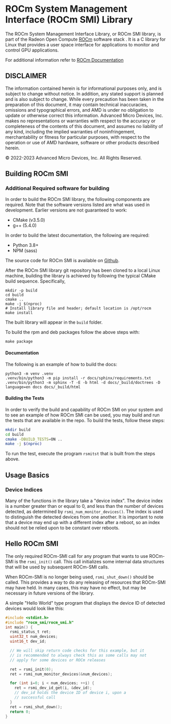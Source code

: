 # ROCm System Management Interface (ROCm SMI) Library

The ROCm System Management Interface Library, or ROCm SMI library, is part of the Radeon Open Compute [ROCm](https://github.com/RadeonOpenCompute) software stack . It is a C library for Linux that provides a user space interface for applications to monitor and control GPU applications.

For additional information refer to [ROCm Documentation](https://rocm.docs.amd.com/projects/rocm_smi_lib/en/latest/)

## DISCLAIMER

The information contained herein is for informational purposes only, and is subject to change without notice. In addition, any stated support is planned and is also subject to change. While every precaution has been taken in the preparation of this document, it may contain technical inaccuracies, omissions and typographical errors, and AMD is under no obligation to update or otherwise correct this information. Advanced Micro Devices, Inc. makes no representations or warranties with respect to the accuracy or completeness of the contents of this document, and assumes no liability of any kind, including the implied warranties of noninfringement, merchantability or fitness for particular purposes, with respect to the operation or use of AMD hardware, software or other products described herein.

© 2022-2023 Advanced Micro Devices, Inc. All Rights Reserved.

## Building ROCm SMI

### Additional Required software for building

In order to build the ROCm SMI library, the following components are required. Note that the software versions listed are what was used in development. Earlier versions are not guaranteed to work:

* CMake (v3.5.0)
* g++ (5.4.0)

In order to build the latest documentation, the following are required:

* Python 3.8+
* NPM (sass)

The source code for ROCm SMI is available on [Github](https://github.com/RadeonOpenCompute/rocm_smi_lib).

After the ROCm SMI library git repository has been cloned to a local Linux machine, building the library is achieved by following the typical CMake build sequence. Specifically,

```shell
mkdir -p build
cd build
cmake ..
make -j $(nproc)
# Install library file and header; default location is /opt/rocm
make install
```

The built library will appear in the `build` folder.

To build the rpm and deb packages follow the above steps with:

```shell
make package
```

#### Documentation

The following is an example of how to build the docs:

```shell
python3 -m venv .venv
.venv/bin/python3 -m pip install -r docs/sphinx/requirements.txt
.venv/bin/python3 -m sphinx -T -E -b html -d docs/_build/doctrees -D language=en docs docs/_build/html
```

#### Building the Tests

In order to verify the build and capability of ROCm SMI on your system and to see an example of how ROCm SMI can be used, you may build and run the tests that are available in the repo. To build the tests, follow these steps:

```bash
mkdir build
cd build
cmake -DBUILD_TESTS=ON ..
make -j $(nproc)
```

To run the test, execute the program `rsmitst` that is built from the steps above.

## Usage Basics

### Device Indices

Many of the functions in the library take a "device index". The device index is a number greater than or equal to 0, and less than the number of devices detected, as determined by `rsmi_num_monitor_devices()`. The index is used to distinguish the detected devices from one another. It is important to note that a device may end up with a different index after a reboot, so an index should not be relied upon to be constant over reboots.

## Hello ROCm SMI

The only required ROCm-SMI call for any program that wants to use ROCm-SMI is the `rsmi_init()` call. This call initializes some internal data structures that will be used by subsequent ROCm-SMI calls. 

When ROCm-SMI is no longer being used, `rsmi_shut_down()` should be called. This provides a way to do any releasing of resources that ROCm-SMI may have held. In many cases, this may have no effect, but may be necessary in future versions of the library.

A simple "Hello World" type program that displays the device ID of detected devices would look like this:

```c
#include <stdint.h>
#include "rocm_smi/rocm_smi.h"
int main() {
  rsmi_status_t ret;
  uint32_t num_devices;
  uint16_t dev_id;

  // We will skip return code checks for this example, but it
  // is recommended to always check this as some calls may not
  // apply for some devices or ROCm releases

  ret = rsmi_init(0);
  ret = rsmi_num_monitor_devices(&num_devices);

  for (int i=0; i < num_devices; ++i) {
    ret = rsmi_dev_id_get(i, &dev_id);
    // dev_id holds the device ID of device i, upon a
    // successful call
  }
  ret = rsmi_shut_down();
  return 0;
}
```
